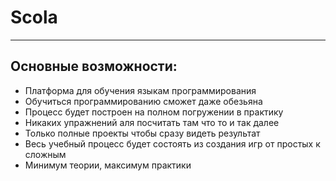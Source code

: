 # Scola
----
## Основные возможности:
* Платформа для обучения языкам программирования
* Обучиться программированию сможет даже обезьяна
* Процесс будет построен на полном погружении в практику
* Никаких упражнений аля посчитать там что то и так далее
* Только полные проекты чтобы сразу видеть результат
* Весь учебный процесс будет состоять из создания игр от простых к сложным
* Минимум теории, максимум практики
